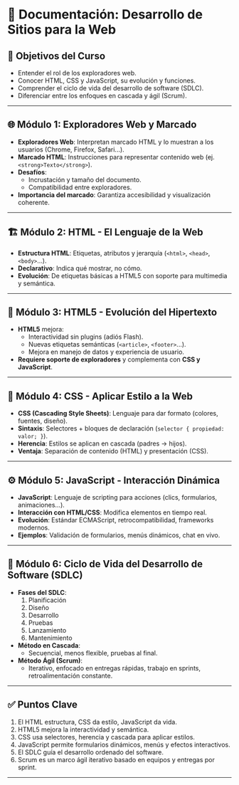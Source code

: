 # 📘 Documentación: Desarrollo de Sitios para la Web

## 🎯 Objetivos del Curso
- Entender el rol de los exploradores web.
- Conocer HTML, CSS y JavaScript, su evolución y funciones.
- Comprender el ciclo de vida del desarrollo de software (SDLC).
- Diferenciar entre los enfoques en cascada y ágil (Scrum).

---

## 🌐 Módulo 1: Exploradores Web y Marcado
- **Exploradores Web**: Interpretan marcado HTML y lo muestran a los usuarios (Chrome, Firefox, Safari...).
- **Marcado HTML**: Instrucciones para representar contenido web (ej. `<strong>Texto</strong>`).
- **Desafíos**:
  - Incrustación y tamaño del documento.
  - Compatibilidad entre exploradores.
- **Importancia del marcado**: Garantiza accesibilidad y visualización coherente.

---

## 🏗️ Módulo 2: HTML - El Lenguaje de la Web
- **Estructura HTML**: Etiquetas, atributos y jerarquía (`<html>`, `<head>`, `<body>`...).
- **Declarativo**: Indica qué mostrar, no cómo.
- **Evolución**: De etiquetas básicas a HTML5 con soporte para multimedia y semántica.

---

## 🧱 Módulo 3: HTML5 - Evolución del Hipertexto
- **HTML5** mejora:
  - Interactividad sin plugins (adiós Flash).
  - Nuevas etiquetas semánticas (`<article>`, `<footer>`...).
  - Mejora en manejo de datos y experiencia de usuario.
- **Requiere soporte de exploradores** y complementa con **CSS y JavaScript**.

---

## 🎨 Módulo 4: CSS - Aplicar Estilo a la Web
- **CSS (Cascading Style Sheets)**: Lenguaje para dar formato (colores, fuentes, diseño).
- **Sintaxis**: Selectores + bloques de declaración (`selector { propiedad: valor; }`).
- **Herencia**: Estilos se aplican en cascada (padres → hijos).
- **Ventaja**: Separación de contenido (HTML) y presentación (CSS).

---

## ⚙️ Módulo 5: JavaScript - Interacción Dinámica
- **JavaScript**: Lenguaje de scripting para acciones (clics, formularios, animaciones...).
- **Interacción con HTML/CSS**: Modifica elementos en tiempo real.
- **Evolución**: Estándar ECMAScript, retrocompatibilidad, frameworks modernos.
- **Ejemplos**: Validación de formularios, menús dinámicos, chat en vivo.

---

## 🔄 Módulo 6: Ciclo de Vida del Desarrollo de Software (SDLC)
- **Fases del SDLC**:
  1. Planificación
  2. Diseño
  3. Desarrollo
  4. Pruebas
  5. Lanzamiento
  6. Mantenimiento
- **Método en Cascada**:
  - Secuencial, menos flexible, pruebas al final.
- **Método Ágil (Scrum)**:
  - Iterativo, enfocado en entregas rápidas, trabajo en sprints, retroalimentación constante.

---

## ✅ Puntos Clave
1. El HTML estructura, CSS da estilo, JavaScript da vida.
2. HTML5 mejora la interactividad y semántica.
3. CSS usa selectores, herencia y cascada para aplicar estilos.
4. JavaScript permite formularios dinámicos, menús y efectos interactivos.
5. El SDLC guía el desarrollo ordenado del software.
6. Scrum es un marco ágil iterativo basado en equipos y entregas por sprint.

---
